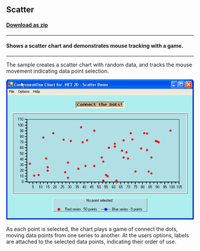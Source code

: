 ## Scatter
#### [Download as zip](https://grapecity.github.io/DownGit/#/home?url=https://github.com/GrapeCity/ComponentOne-WinForms-Samples/tree/master/NetFramework\Charts\VB\Scatter)
____
#### Shows a scatter chart and demonstrates mouse tracking with a game.
____
The sample creates a scatter chart with random data, and tracks the mouse movement indicating data point selection.

![screenshot](screenshot.png)

As each point is selected, the chart plays a game of connect the dots, moving data points from one series to another.
At the users options, labels are attached to the selected data points, indicating their order of use.